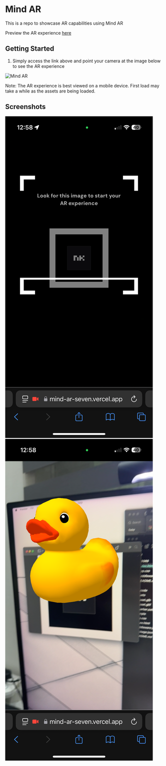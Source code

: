 # Mind AR

This is a repo to showcase AR capabilities using Mind AR

Preview the AR experience [here](https://mind-ar-seven.vercel.app/)

## Getting Started

1. Simply access the link above and point your camera at the image below to see the AR experience

![Mind AR](https://ea3933282ed8bccafbf8a4d8b7e2c4d8.ipfscdn.io/ipfs/bafybeiecr6a6mso7yoyof33wf3bhr45logwdh2n5hfeczzj5ifew2plybm/)

Note: The AR experience is best viewed on a mobile device. First load may take a while as the assets are being loaded.

## Screenshots

![screenshot](sample/1.png)
![screenshot](sample/2.png)
